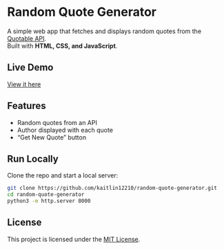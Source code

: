 # Random Quote Generator

A simple web app that fetches and displays random quotes from the [Quotable API](https://api.quotable.io/).  
Built with **HTML, CSS, and JavaScript**.

## Live Demo
[View it here](https://kaitlin12210.github.io/random-quote-generator/)

## Features
- Random quotes from an API  
- Author displayed with each quote  
- “Get New Quote” button  

## Run Locally
Clone the repo and start a local server:
```bash
git clone https://github.com/kaitlin12210/random-quote-generator.git
cd random-quote-generator
python3 -m http.server 8000
```

## License
This project is licensed under the [MIT License](LICENSE).